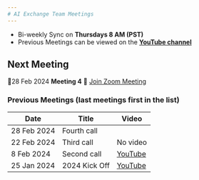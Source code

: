 ```yaml
---
# AI Exchange Team Meetings
---
```

- Bi-weekly Sync on **Thursdays 8 AM (PST)**
- Previous Meetings can be viewed on the **[YouTube channel](https://youtube.com/@RobvanderVeer-ex3gj?si=s2-gDFrRCazNge_c)**
## Next Meeting
🐝28 Feb 2024 **Meeting 4** 🐝 [Join Zoom Meeting](https://kainos.zoom.us/j/99836667919)

### Previous Meetings (last meetings first in the list)

| Date | Title | Video |
| - | - | - |
| 28 Feb 2024 | Fourth call|
| 22 Feb 2024 | Third call| No video
| 8 Feb 2024 | Second call | [YouTube](https://www.youtube.com/watch?v=Qfo1Mjp1tJ0) |
| 25 Jan 2024 | 2024 Kick Off | [YouTube](https://youtu.be/rwqv2m4-0vA?si=ZSB5-DfntaUjxF8I) |
